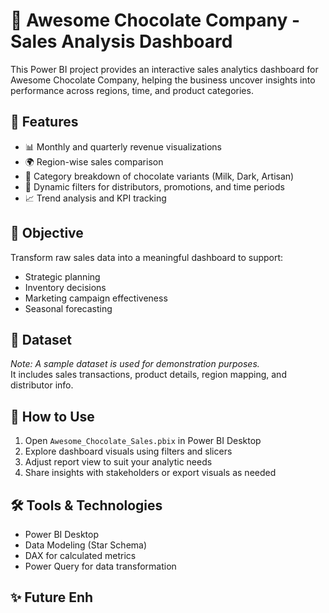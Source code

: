 # 🍫 Awesome Chocolate Company - Sales Analysis Dashboard

This Power BI project provides an interactive sales analytics dashboard for Awesome Chocolate Company, helping the business uncover insights into performance across regions, time, and product categories.

## 📌 Features

- 📊 Monthly and quarterly revenue visualizations  
- 🌍 Region-wise sales comparison  
- 🍬 Category breakdown of chocolate variants (Milk, Dark, Artisan)  
- 🧭 Dynamic filters for distributors, promotions, and time periods  
- 📈 Trend analysis and KPI tracking

## 🎯 Objective

Transform raw sales data into a meaningful dashboard to support:
- Strategic planning
- Inventory decisions
- Marketing campaign effectiveness
- Seasonal forecasting

## 📁 Dataset

*Note: A sample dataset is used for demonstration purposes.*  
It includes sales transactions, product details, region mapping, and distributor info.

## 🚀 How to Use

1. Open `Awesome_Chocolate_Sales.pbix` in Power BI Desktop  
2. Explore dashboard visuals using filters and slicers  
3. Adjust report view to suit your analytic needs  
4. Share insights with stakeholders or export visuals as needed

## 🛠️ Tools & Technologies

- Power BI Desktop  
- Data Modeling (Star Schema)  
- DAX for calculated metrics  
- Power Query for data transformation  

## ✨ Future Enh
